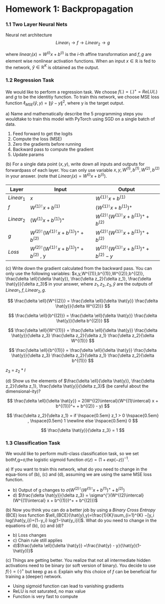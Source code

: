 # Homework 1: Backpropagation

### 1.1 Two Layer Neural Nets
Neural net architecture
$$
Linear_1 \rightarrow f \rightarrow Linear_2 \rightarrow g
$$

where $linear_{i}(x) = W^{(i)}x + b^{(i)}$ is the $i$-th affine transformation and $f,g$ are element wise nonlinear activation functions. When an input $x \in \mathbb{R}$ is fed to the network, $\hat{y} \in \mathbb{R}^K$ is obtained as the output.

### 1.2 Regression Task
We would like to perform a regression task. We choose $f(.) = (.)^+ = ReLU(.)$ and $g$ to be the identitiy function. To train this network, we choose MSE loss function $\ell_{MSE}( \hat{y},y )= \| \hat{y}-y \|^2$, where y is the target output.

a) Name and mathematically describe the 5 programming steps you wouldtake to train this model with PyTorch using SGD on a single batch of data.
1. Feed forward to get the logits
2. Compute the loss (MSE)
3. Zero the gradients before running
4. Backward pass to compute the gradient
5. Update params

(b)  For a single data point $(x,y)$, write down all inputs and outputs for forwardpass of each layer. You can only use variable $x,y,W^{(1)},b^{(1)},W^{(2)},b^{(2)}$ in your answer. (note that $Linear_i(x)=W^{(i)}x+b^{(i)}$).

| Layer      | Input                                          | Output                                         |
| ---------- | ---------------------------------------------- | ---------------------------------------------- |
| $Linear_1$ | $x$                                            | $W^{(1)\intercal} x + b^{(1)}$                          |
| $f$        | $W^{(1)\intercal} x + b^{(1)}$                 | $(W^{(1)\intercal} x + b^{(1)})^+$                      |
| $Linear_2$ | $(W^{(1)} x + b^{(1)})^+$                      | $W^{(2)\intercal}(W^{(1)\intercal} x + b^{(1)})^+ + b^{(2)}$     |
| $g$        | $W^{(2)\intercal}(W^{(1)\intercal} x + b^{(1)})^+ + b^{(2)}$     | $W^{(2)\intercal}(W^{(1)\intercal} x + b^{(1)})^+ + b^{(2)}$     |
| $Loss$     | $W^{(2)\intercal}(W^{(1)\intercal} x + b^{(1)})^+ + b^{(2)}$ , y | $W^{(2)\intercal}(W^{(1)\intercal} x + b^{(1)})^+ + b^{(2)} - y$ |


(c)  Write down the gradient calculated from the backward pass.  You can only use the following variables: $x,y,W^{(1)},b^{(1)},W^{(2)},b^{(2)}, \frac{\delta \ell}{\delta \hat{y}}, \frac{\delta z_2}{\delta z_1}, \frac{\delta \hat{y}}{\delta z_3}$ in your answer, where $z_1,z_2,z_3,\hat{y}$ are the outputs of $Linear_1,f,Linear_2,g$.

$$
\frac{\delta \ell}{W^{(2)}} = \frac{\delta \ell}{\delta \hat{y}}  \frac{\delta \hat{y}}{\delta W^{(2)}}
$$

$$
\frac{\delta \ell}{b^{(2)}} = \frac{\delta \ell}{\delta \hat{y}}  \frac{\delta \hat{y}}{\delta b^{(2)}}
$$

$$
\frac{\delta \ell}{W^{(1)}} = \frac{\delta \ell}{\delta \hat{y}}  \frac{\delta \hat{y}}{\delta z_3}   \frac{\delta z_2}{\delta z_1}  \frac{\delta z_2}{\delta W^{(1)}}
$$

$$
\frac{\delta \ell}{b^{(1)}} = \frac{\delta \ell}{\delta \hat{y}}  \frac{\delta \hat{y}}{\delta z_3}  \frac{\delta z_2}{\delta z_1} \frac{\delta z_2}{\delta b^{(1)}}
$$

$z_3$ = $z_2 * I$

(d)  Show us the elements of $\frac{\delta \ell}{\delta \hat{y}}, \frac{\delta z_2}{\delta z_1}, \frac{\delta \hat{y}}{\delta z_3}$ (be careful about the dimensional-ity)?

$$
\frac{\delta \ell}{\delta \hat{y}} = 2(W^{(2)\intercal}(W^{(1)\intercal} x + b^{(1)})^+ + b^{(2)} - y)
$$

$$
\frac{\delta z_2}{\delta z_1} = if \hspace{0.5em} z_1 > 0 \hspace{0.5em} , \hspace{0.5em} 1 
\newline else \hspace{0.5em} 0
$$

$$
\frac{\delta \hat{y}}{\delta z_3} = 1
$$

### 1.3 Classification Task

We would like to perform multi-class classification task, so we set bothf,g=σ,the logistic sigmoid function $σ(z)=(1+exp(−z))^{−1}$.

a)  If you want to train this network, what do you need to change in the equa-tions of (b), (c) and (d), assuming we are using the same MSE loss function.


- b) Output of g changes to $\sigma (W^{(2)\intercal}(W^{(1)\intercal} x + b^{(1)})^+ + b^{(2)})$
- d) $\frac{\delta \hat{y}}{\delta z_3} = \sigma^{'}(W^{(2)\intercal}(W^{(1)\intercal} x + b^{(1)})^+ + b^{(2)})$


(b)  Now you think you can do a better job by using a $Binary \ Cross \ Entropy$ (BCE) loss function $\ell_{BCE}(\hat{y},y)=\frac{1}{K}\sum_{i=1}^{K} −[y_i log(\hat{y_i})+(1−y_i) log(1−\hat{y_i})]$. What do you need to change in the equations of (b), (c) and (d)?

- b) Loss changes
- c) Chain rule still applies
- d)$\frac{\delta \ell}{\delta \hat{y}} =\frac{\hat{y} - y}{\hat{y}(1-\hat{y})}$

(c)  Things are getting better.  You realize that not all intermediate hidden activations need to be binary (or soft version of binary).  You decide to use $f(·)=(·)^+$ but keep $g$ as σ. Explain why this choice of $f$ can be beneficial for training a (deeper) network.

- Using sigmoid function can lead to vanishing gradients
- ReLU is not saturated, no max value
- Function is very fast to compute
